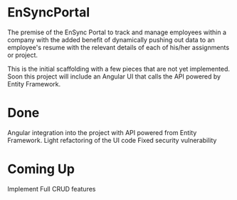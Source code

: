 # EnSyncPortal

The premise of the EnSync Portal to track and manage employees within a company with the added benefit of dynamically pushing out data to an employee's resume with the relevant details of each of his/her assignments or project.

This is the initial scaffolding with a few pieces that are not yet implemented. Soon this project will include an Angular UI that calls the API powered by Entity Framework.

# Done
Angular integration into the project with API powered from Entity Framework. 
Light refactoring of the UI code
Fixed security vulnerability

# Coming Up
Implement Full CRUD features



